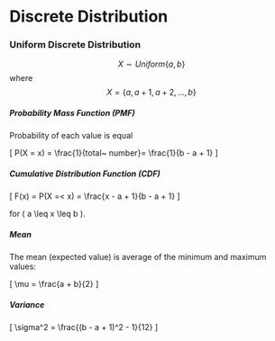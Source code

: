 # Discrete Distribution


### Uniform Discrete Distribution
$$ X \sim Uniform \{a,b\} $$
where $$ X= \{a, a+1,a+2,...,b\}$$

##### Probability Mass Function (PMF)

Probability of each value is equal

\[ P(X = x) = \frac{1}{total~ number}= \frac{1}{b - a + 1} \]


##### Cumulative Distribution Function (CDF)


\[ F(x) = P(X =< x) = \frac{x - a + 1}{b - a + 1} \]

for \( a \leq x \leq b \).

##### Mean

The mean (expected value) is average of the minimum and maximum values:

\[ \mu = \frac{a + b}{2} \]

##### Variance

\[ \sigma^2 = \frac{(b - a + 1)^2 - 1}{12} \]
